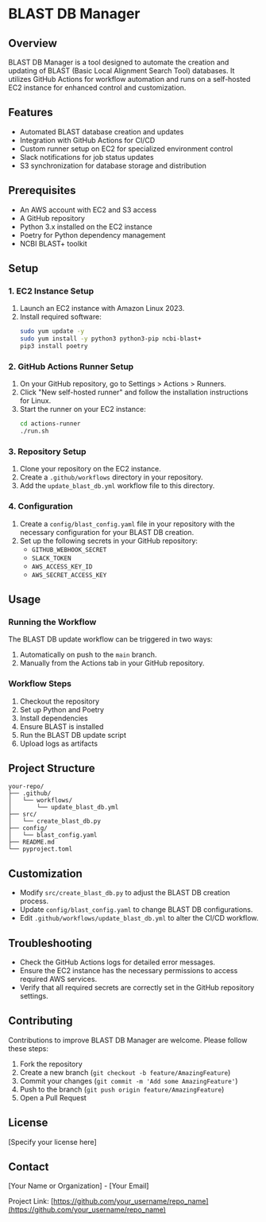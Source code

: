 # BLAST DB Manager

## Overview
BLAST DB Manager is a tool designed to automate the creation and updating of BLAST (Basic Local Alignment Search Tool) databases. It utilizes GitHub Actions for workflow automation and runs on a self-hosted EC2 instance for enhanced control and customization.

## Features
- Automated BLAST database creation and updates
- Integration with GitHub Actions for CI/CD
- Custom runner setup on EC2 for specialized environment control
- Slack notifications for job status updates
- S3 synchronization for database storage and distribution

## Prerequisites
- An AWS account with EC2 and S3 access
- A GitHub repository
- Python 3.x installed on the EC2 instance
- Poetry for Python dependency management
- NCBI BLAST+ toolkit

## Setup

### 1. EC2 Instance Setup
1. Launch an EC2 instance with Amazon Linux 2023.
2. Install required software:
   ```bash
   sudo yum update -y
   sudo yum install -y python3 python3-pip ncbi-blast+
   pip3 install poetry
   ```

### 2. GitHub Actions Runner Setup
1. On your GitHub repository, go to Settings > Actions > Runners.
2. Click "New self-hosted runner" and follow the installation instructions for Linux.
3. Start the runner on your EC2 instance:
   ```bash
   cd actions-runner
   ./run.sh
   ```

### 3. Repository Setup
1. Clone your repository on the EC2 instance.
2. Create a `.github/workflows` directory in your repository.
3. Add the `update_blast_db.yml` workflow file to this directory.

### 4. Configuration
1. Create a `config/blast_config.yaml` file in your repository with the necessary configuration for your BLAST DB creation.
2. Set up the following secrets in your GitHub repository:
   - `GITHUB_WEBHOOK_SECRET`
   - `SLACK_TOKEN`
   - `AWS_ACCESS_KEY_ID`
   - `AWS_SECRET_ACCESS_KEY`

## Usage

### Running the Workflow
The BLAST DB update workflow can be triggered in two ways:
1. Automatically on push to the `main` branch.
2. Manually from the Actions tab in your GitHub repository.

### Workflow Steps
1. Checkout the repository
2. Set up Python and Poetry
3. Install dependencies
4. Ensure BLAST is installed
5. Run the BLAST DB update script
6. Upload logs as artifacts

## Project Structure
```
your-repo/
├── .github/
│   └── workflows/
│       └── update_blast_db.yml
├── src/
│   └── create_blast_db.py
├── config/
│   └── blast_config.yaml
├── README.md
└── pyproject.toml
```

## Customization
- Modify `src/create_blast_db.py` to adjust the BLAST DB creation process.
- Update `config/blast_config.yaml` to change BLAST DB configurations.
- Edit `.github/workflows/update_blast_db.yml` to alter the CI/CD workflow.

## Troubleshooting
- Check the GitHub Actions logs for detailed error messages.
- Ensure the EC2 instance has the necessary permissions to access required AWS services.
- Verify that all required secrets are correctly set in the GitHub repository settings.

## Contributing
Contributions to improve BLAST DB Manager are welcome. Please follow these steps:
1. Fork the repository
2. Create a new branch (`git checkout -b feature/AmazingFeature`)
3. Commit your changes (`git commit -m 'Add some AmazingFeature'`)
4. Push to the branch (`git push origin feature/AmazingFeature`)
5. Open a Pull Request

## License
[Specify your license here]

## Contact
[Your Name or Organization] - [Your Email]

Project Link: [https://github.com/your_username/repo_name](https://github.com/your_username/repo_name)

